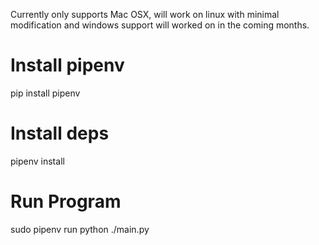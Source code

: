 Currently only supports Mac OSX, will work on linux with minimal modification and windows support will worked on in the coming months.

# Install pipenv
pip install pipenv
# Install deps
pipenv install
# Run Program
sudo pipenv run python ./main.py
